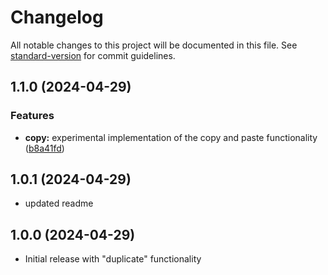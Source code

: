 # Changelog

All notable changes to this project will be documented in this file. See [standard-version](https://github.com/conventional-changelog/standard-version) for commit guidelines.

## 1.1.0 (2024-04-29)


### Features

* **copy:** experimental implementation of the copy and paste functionality ([b8a41fd](https://bitbucket.org/illoV/craft-voan/commit/b8a41fd81c003ba89e9daa7ccd055d7ee6e9c108))

## 1.0.1 (2024-04-29)
- updated readme

## 1.0.0 (2024-04-29)
- Initial release with "duplicate" functionality
